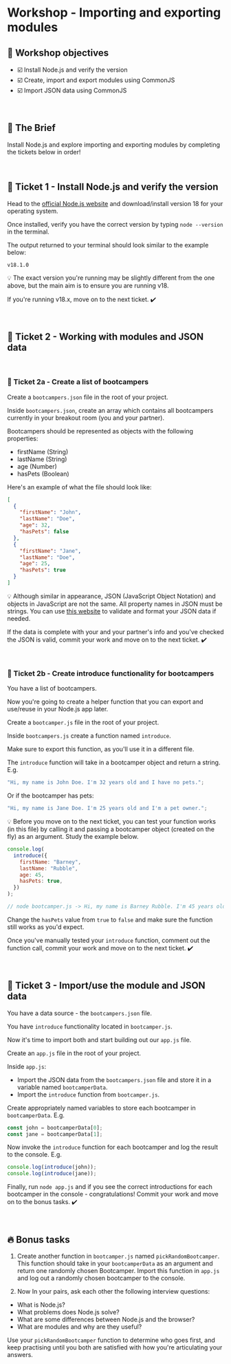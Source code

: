 # Workshop - Importing and exporting modules

## 🎯 Workshop objectives

- ☑️ Install Node.js and verify the version
- ☑️ Create, import and export modules using CommonJS
- ☑️ Import JSON data using CommonJS

<br>

## 💼 The Brief

Install Node.js and explore importing and exporting modules by completing the tickets below in order!

<br>

## 🎫 Ticket 1 - Install Node.js and verify the version

Head to the [official Node.js website](https://nodejs.org/en/) and download/install version 18 for your operating system.

Once installed, verify you have the correct version by typing `node --version` in the terminal.

The output returned to your terminal should look similar to the example below:

```
v18.1.0
```

💡 The exact version you're running may be slightly different from the one above, but the main aim is to ensure you are running v18.

If you're running v18.x, move on to the next ticket. ✔️

<br>

## 🎫 Ticket 2 - Working with modules and JSON data

<br>

### 🎫 Ticket 2a - Create a list of bootcampers

Create a `bootcampers.json` file in the root of your project.

Inside `bootcampers.json`, create an array which contains all bootcampers currently in your breakout room (you and your partner).

Bootcampers should be represented as objects with the following properties:

- firstName (String)
- lastName (String)
- age (Number)
- hasPets (Boolean)

Here's an example of what the file should look like:

```json
[
  {
    "firstName": "John",
    "lastName": "Doe",
    "age": 32,
    "hasPets": false
  },
  {
    "firstName": "Jane",
    "lastName": "Doe",
    "age": 25,
    "hasPets": true
  }
]
```

💡 Although similar in appearance, JSON (JavaScript Object Notation) and objects in JavaScript are not the same. All property names in JSON must be strings. You can use [this website](https://jsonformatter.org/) to validate and format your JSON data if needed.

If the data is complete with your and your partner's info and you've checked the JSON is valid, commit your work and move on to the next ticket. ✔️

<br>

### 🎫 Ticket 2b - Create introduce functionality for bootcampers

You have a list of bootcampers.

Now you're going to create a helper function that you can export and use/reuse in your Node.js app later.

Create a `bootcamper.js` file in the root of your project.

Inside `bootcampers.js` create a function named `introduce`.

Make sure to export this function, as you'll use it in a different file.

The `introduce` function will take in a bootcamper object and return a string. E.g.

```js
"Hi, my name is John Doe. I'm 32 years old and I have no pets.";
```

Or if the bootcamper has pets:

```js
"Hi, my name is Jane Doe. I'm 25 years old and I'm a pet owner.";
```

💡 Before you move on to the next ticket, you can test your function works (in this file) by calling it and passing a bootcamper object (created on the fly) as an argument. Study the example below.

```js
console.log(
  introduce({
    firstName: "Barney",
    lastName: "Rubble",
    age: 45,
    hasPets: true,
  })
);

// node bootcamper.js -> Hi, my name is Barney Rubble. I'm 45 years old and I'm a pet owner.
```

Change the `hasPets` value from `true` to `false` and make sure the function still works as you'd expect.

Once you've manually tested your `introduce` function, comment out the function call, commit your work and move on to the next ticket. ✔️

<br>

## 🎫 Ticket 3 - Import/use the module and JSON data

You have a data source - the `bootcampers.json` file.

You have `introduce` functionality located in `bootcamper.js`.

Now it's time to import both and start building out our `app.js` file.

Create an `app.js` file in the root of your project.

Inside `app.js`:

- Import the JSON data from the `bootcampers.json` file and store it in a variable named `bootcamperData`.
- Import the `introduce` function from `bootcamper.js`.

Create appropriately named variables to store each bootcamper in `bootcamperData`. E.g.

```js
const john = bootcamperData[0];
const jane = bootcamperData[1];
```

Now invoke the `introduce` function for each bootcamper and log the result to the console. E.g.

```js
console.log(introduce(john));
console.log(introduce(jane));
```

Finally, run `node app.js` and if you see the correct introductions for each bootcamper in the console - congratulations! Commit your work and move on to the bonus tasks. ✔️

<br>

## 🔥 Bonus tasks

1. Create another function in `bootcamper.js` named `pickRandomBootcamper`. This function should take in your `bootcamperData` as an argument and return one randomly chosen Bootcamper. Import this function in `app.js` and log out a randomly chosen bootcamper to the console.

2. Now In your pairs, ask each other the following interview questions:

- What is Node.js?
- What problems does Node.js solve?
- What are some differences between Node.js and the browser?
- What are modules and why are they useful?

Use your `pickRandomBootcamper` function to determine who goes first, and keep practising until you both are satisfied with how you're articulating your answers.
